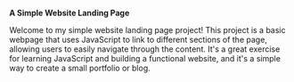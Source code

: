 **A Simple Website Landing Page**

Welcome to my simple website landing page project! This project is a basic webpage that uses JavaScript to link to different sections of the page, allowing users to easily navigate through the content. It's a great exercise for learning JavaScript and building a functional website, and it's a simple way to create a small portfolio or blog.


